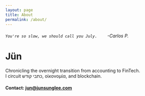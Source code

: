 ```yaml
---
layout: page
title: About
permalink: /about/
---
```


###### `You're so slow, we should call you July.`   -Carlos P.

# Jün

Chronicling the overnight transition from accounting to FinTech.  
I circuit כתבי קודש, οἰκονομία, and blockchain.

#### Contact: <jun@junsunglee.com>
